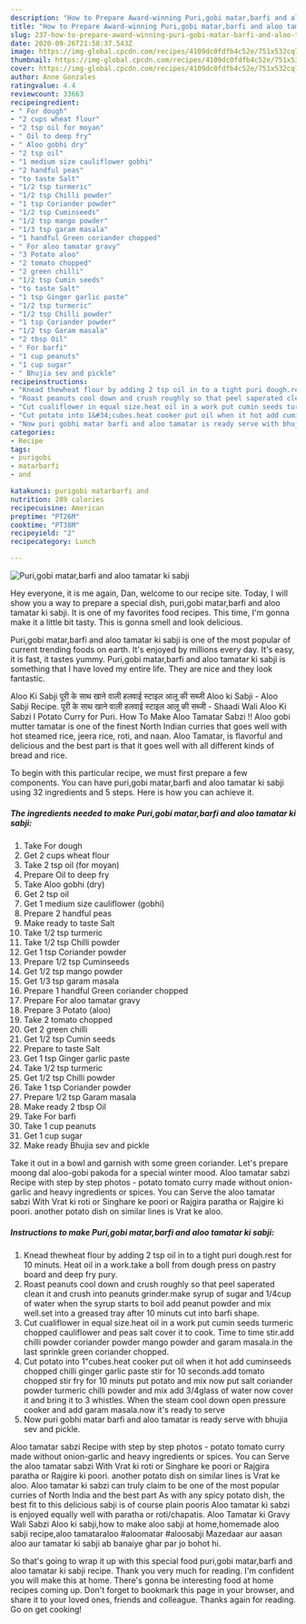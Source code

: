 ```yaml
---
description: "How to Prepare Award-winning Puri,gobi matar,barfi and aloo tamatar ki sabji"
title: "How to Prepare Award-winning Puri,gobi matar,barfi and aloo tamatar ki sabji"
slug: 237-how-to-prepare-award-winning-puri-gobi-matar-barfi-and-aloo-tamatar-ki-sabji
date: 2020-09-26T21:58:37.543Z
image: https://img-global.cpcdn.com/recipes/4109dc0fdfb4c52e/751x532cq70/purigobi-matarbarfi-and-aloo-tamatar-ki-sabji-recipe-main-photo.jpg
thumbnail: https://img-global.cpcdn.com/recipes/4109dc0fdfb4c52e/751x532cq70/purigobi-matarbarfi-and-aloo-tamatar-ki-sabji-recipe-main-photo.jpg
cover: https://img-global.cpcdn.com/recipes/4109dc0fdfb4c52e/751x532cq70/purigobi-matarbarfi-and-aloo-tamatar-ki-sabji-recipe-main-photo.jpg
author: Anne Gonzales
ratingvalue: 4.4
reviewcount: 33663
recipeingredient:
- " For dough"
- "2 cups wheat flour"
- "2 tsp oil for moyan"
- " Oil to deep fry"
- " Aloo gobhi dry"
- "2 tsp oil"
- "1 medium size cauliflower gobhi"
- "2 handful peas"
- "to taste Salt"
- "1/2 tsp turmeric"
- "1/2 tsp Chilli powder"
- "1 tsp Coriander powder"
- "1/2 tsp Cuminseeds"
- "1/2 tsp mango powder"
- "1/3 tsp garam masala"
- "1 handful Green coriander chopped"
- " For aloo tamatar gravy"
- "3 Potato aloo"
- "2 tomato chopped"
- "2 green chilli"
- "1/2 tsp Cumin seeds"
- "to taste Salt"
- "1 tsp Ginger garlic paste"
- "1/2 tsp turmeric"
- "1/2 tsp Chilli powder"
- "1 tsp Coriander powder"
- "1/2 tsp Garam masala"
- "2 tbsp Oil"
- " For barfi"
- "1 cup peanuts"
- "1 cup sugar"
- " Bhujia sev and pickle"
recipeinstructions:
- "Knead thewheat flour by adding 2 tsp oil in to a tight puri dough.rest for 10 minuts. Heat oil in a work.take a boll from dough press on pastry board and deep fry pury."
- "Roast peanuts cool down and crush roughly so that peel saperated clean it and crush into peanuts grinder.make syrup of sugar and 1/4cup of water when the syrup starts to boil add peanut powder and mix well.set into a greased tray after 10 minuts cut into barfi shape."
- "Cut cualiflower in equal size.heat oil in a work put cumin seeds turmeric chopped cauliflower and peas salt cover it to cook. Time to time stir.add chilli powder coriander powder mango powder and garam masala.in the last sprinkle green coriander chopped."
- "Cut potato into 1&#34;cubes.heat cooker put oil when it hot add cuminseeds chopped chilli ginger garlic paste stir for 10 seconds.add tomato chopped stir fry for 10 minuts put potato and mix now put salt coriander powder turmeric chilli powder and mix add 3/4glass of water now cover it and bring it to 3 whistles. When the steam cool down open pressure cooker and add garam masala.now it&#39;s ready to serve"
- "Now puri gobhi matar barfi and aloo tamatar is ready serve with bhujia sev and pickle."
categories:
- Recipe
tags:
- purigobi
- matarbarfi
- and

katakunci: purigobi matarbarfi and 
nutrition: 289 calories
recipecuisine: American
preptime: "PT26M"
cooktime: "PT38M"
recipeyield: "2"
recipecategory: Lunch

---
```



![Puri,gobi matar,barfi and aloo tamatar ki sabji](https://img-global.cpcdn.com/recipes/4109dc0fdfb4c52e/751x532cq70/purigobi-matarbarfi-and-aloo-tamatar-ki-sabji-recipe-main-photo.jpg)

Hey everyone, it is me again, Dan, welcome to our recipe site. Today, I will show you a way to prepare a special dish, puri,gobi matar,barfi and aloo tamatar ki sabji. It is one of my favorites food recipes. This time, I'm gonna make it a little bit tasty. This is gonna smell and look delicious.

Puri,gobi matar,barfi and aloo tamatar ki sabji is one of the most popular of current trending foods on earth. It's enjoyed by millions every day. It's easy, it is fast, it tastes yummy. Puri,gobi matar,barfi and aloo tamatar ki sabji is something that I have loved my entire life. They are nice and they look fantastic.

Aloo Ki Sabji पूरी के साथ खाने वाली हलवाई स्टाइल आलू की सब्जी Aloo ki Sabji - Aloo Sabji Recipe. पूरी के साथ खाने वाली हलवाई स्टाइल आलू की सब्जी - Shaadi Wali Aloo Ki Sabzi I Potato Curry for Puri. How To Make Aloo Tamatar Sabzi !! Aloo gobi mutter tamatar is one of the finest North Indian curries that goes well with hot steamed rice, jeera rice, roti, and naan. Aloo Tamatar, is flavorful and delicious and the best part is that it goes well with all different kinds of bread and rice.


To begin with this particular recipe, we must first prepare a few components. You can have puri,gobi matar,barfi and aloo tamatar ki sabji using 32 ingredients and 5 steps. Here is how you can achieve it.

<!--inarticleads1-->

##### The ingredients needed to make Puri,gobi matar,barfi and aloo tamatar ki sabji:

1. Take  For dough
1. Get 2 cups wheat flour
1. Take 2 tsp oil (for moyan)
1. Prepare  Oil to deep fry
1. Take  Aloo gobhi (dry)
1. Get 2 tsp oil
1. Get 1 medium size cauliflower (gobhi)
1. Prepare 2 handful peas
1. Make ready to taste Salt
1. Take 1/2 tsp turmeric
1. Take 1/2 tsp Chilli powder
1. Get 1 tsp Coriander powder
1. Prepare 1/2 tsp Cuminseeds
1. Get 1/2 tsp mango powder
1. Get 1/3 tsp garam masala
1. Prepare 1 handful Green coriander chopped
1. Prepare  For aloo tamatar gravy
1. Prepare 3 Potato (aloo)
1. Take 2 tomato chopped
1. Get 2 green chilli
1. Get 1/2 tsp Cumin seeds
1. Prepare to taste Salt
1. Get 1 tsp Ginger garlic paste
1. Take 1/2 tsp turmeric
1. Get 1/2 tsp Chilli powder
1. Take 1 tsp Coriander powder
1. Prepare 1/2 tsp Garam masala
1. Make ready 2 tbsp Oil
1. Take  For barfi
1. Take 1 cup peanuts
1. Get 1 cup sugar
1. Make ready  Bhujia sev and pickle


Take it out in a bowl and garnish with some green coriander. Let&#39;s prepare moong dal aloo-gobi pakoda for a special winter mood. Aloo tamatar sabzi Recipe with step by step photos - potato tomato curry made without onion-garlic and heavy ingredients or spices. You can Serve the aloo tamatar sabzi With Vrat ki roti or Singhare ke poori or Rajgira paratha or Rajgire ki poori. another potato dish on similar lines is Vrat ke aloo. 

<!--inarticleads2-->

##### Instructions to make Puri,gobi matar,barfi and aloo tamatar ki sabji:

1. Knead thewheat flour by adding 2 tsp oil in to a tight puri dough.rest for 10 minuts. Heat oil in a work.take a boll from dough press on pastry board and deep fry pury.
1. Roast peanuts cool down and crush roughly so that peel saperated clean it and crush into peanuts grinder.make syrup of sugar and 1/4cup of water when the syrup starts to boil add peanut powder and mix well.set into a greased tray after 10 minuts cut into barfi shape.
1. Cut cualiflower in equal size.heat oil in a work put cumin seeds turmeric chopped cauliflower and peas salt cover it to cook. Time to time stir.add chilli powder coriander powder mango powder and garam masala.in the last sprinkle green coriander chopped.
1. Cut potato into 1&#34;cubes.heat cooker put oil when it hot add cuminseeds chopped chilli ginger garlic paste stir for 10 seconds.add tomato chopped stir fry for 10 minuts put potato and mix now put salt coriander powder turmeric chilli powder and mix add 3/4glass of water now cover it and bring it to 3 whistles. When the steam cool down open pressure cooker and add garam masala.now it&#39;s ready to serve
1. Now puri gobhi matar barfi and aloo tamatar is ready serve with bhujia sev and pickle.


Aloo tamatar sabzi Recipe with step by step photos - potato tomato curry made without onion-garlic and heavy ingredients or spices. You can Serve the aloo tamatar sabzi With Vrat ki roti or Singhare ke poori or Rajgira paratha or Rajgire ki poori. another potato dish on similar lines is Vrat ke aloo. Aloo tamatar ki sabzi can truly claim to be one of the most popular curries of North India and the best part As with any spicy potato dish, the best fit to this delicious sabji is of course plain pooris Aloo tamatar ki sabzi is enjoyed equally well with paratha or roti/chapatis. Aloo Tamatar ki Gravy Wali Sabzi Aloo ki sabji,how to make aloo sabji at home,homemade aloo sabji recipe,aloo tamataraloo #aloomatar #aloosabji Mazedaar aur aasan aloo aur tamatar ki sabji ab banaiye ghar par jo bohot hi. 

So that's going to wrap it up with this special food puri,gobi matar,barfi and aloo tamatar ki sabji recipe. Thank you very much for reading. I'm confident you will make this at home. There's gonna be interesting food at home recipes coming up. Don't forget to bookmark this page in your browser, and share it to your loved ones, friends and colleague. Thanks again for reading. Go on get cooking!

